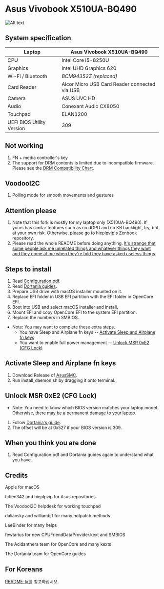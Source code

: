 # Asus Vivobook X510UA-BQ490


![Alt text](https://ivanov-audio.com/wp-content/uploads/2014/01/Hackintosh-Featured-Image.png)

## System specification

| Laptop | Asus Vivobook X510UA-BQ490 |
| - | - |
| CPU | Intel Core i5-8250U |
| Graphics | Intel UHD Graphics 620 |
| Wi-Fi / Bluetooth | *BCM94352Z (replaced)* |
| Card Reader | Alcor Micro USB Card Reader connected via USB |
| Camera | ASUS UVC HD |
| Audio | Conexant Audio CX8050 |
| Touchpad | ELAN1200 |
| UEFI BIOS Utility Version | 309 |

## Not working

1. FN + media controller's key
2. The support for DRM contents is limited due to incompatible firmware. Please see the [DRM Compatibility Chart](https://github.com/acidanthera/WhateverGreen/blob/master/Manual/FAQ.Chart.md).

## VoodooI2C

1. Polling mode for smooth movements and gestures

## Attention please
1. Note that this fork is mostly for my laptop only (X510UA-BQ490). If yours has similar features such as no dGPU and no KB backlight, try, but at your own risk. Otherwise, please go to hieplpvip's Zenbook repository.
2. Please read the whole README before doing anything. [It's strange that some people ask me unrelated things and whatever things they want and they come at me when they're told they have asked useless things](https://github.com/whatnameisit/Asus-Vivobook-X510UA-BQ490-Catalina-10.15.6-Hackintosh/issues/17).

## Steps to install

1. Read [Configuration.pdf](https://github.com/acidanthera/OpenCorePkg/blob/master/Docs/Configuration.pdf).
2. Read [Dortania guides](https://dortania.github.io/getting-started/).
3. Prepare USB drive with macOS installer mounted on it.
4. Replace EFI folder in USB EFI partition with the EFI folder in OpenCore EFI.
5. Boot into USB and select macOS installer and install.
6. Mount EFI and copy OpenCore EFI to the system EFI partition.
7. Replace the numbers in SMBIOS.
- Note: You may want to complete these extra steps.
    - You have Sleep and Airplane fn keys -- [Activate Sleep and Airplane fn keys](#activate-sleep-and-airplane-fn-keys)
    - You want to enable full power management -- [Unlock MSR 0xE2 (CFG Lock)](#unlock-msr-0xe2-cfg-lock)

## Activate Sleep and Airplane fn keys

1. Download Release of [AsusSMC](https://github.com/hieplpvip/AsusSMC/releases).
2. Run install_daemon.sh by dragging it onto terminal.

## Unlock MSR 0xE2 (CFG Lock)

- Note: You need to know which BIOS version matches your laptop model. Otherwise, there may be a permanent damage to your laptop.
1. Follow [Dortania's guide](https://dortania.github.io/OpenCore-Post-Install/misc/msr-lock.html).
2. The offset will be at 0x527 if your BIOS version is 309.

## When you think you are done

1. Read Configuration.pdf and Dortania guides again to understand what you have.

## Credits

Apple for macOS

tctien342 and hieplpvip for Asus repositories

The VoodooI2C helpdesk for working touchpad

daliansky and williambj1 for many hotpatch methods

LeeBinder for many helps

fewtarius for new CPUFriendDataProvider.kext and SMBIOS

The Acidanthera team for OpenCore and many kexts

The Dortania team for OpenCore guides

## For Koreans
[README-kr](README-kr.md)를 참고하십시오.
